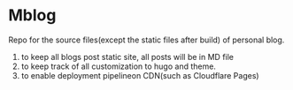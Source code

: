 # Mblog
Repo for the source files(except the static files after build) of personal blog. 

1. to keep all blogs post
    static site,  all posts will be in MD file
2. to keep track of all customization to hugo and theme.
3. to enable deployment pipelineon CDN(such as Cloudflare Pages)
